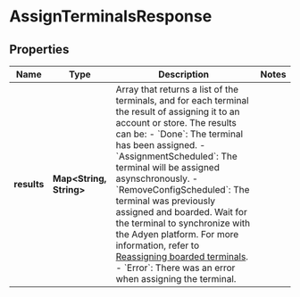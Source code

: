 

# AssignTerminalsResponse


## Properties

| Name | Type | Description | Notes |
|------------ | ------------- | ------------- | -------------|
|**results** | **Map&lt;String, String&gt;** | Array that returns a list of the terminals, and for each terminal the result of assigning it to an account or store.  The results can be:    - &#x60;Done&#x60;: The terminal has been assigned.   - &#x60;AssignmentScheduled&#x60;: The terminal will be assigned asynschronously.   - &#x60;RemoveConfigScheduled&#x60;: The terminal was previously assigned and boarded. Wait for the terminal to synchronize with the Adyen platform. For more information, refer to [Reassigning boarded terminals](https://docs.adyen.com/point-of-sale/managing-terminals/assign-terminals#reassign-boarded-terminals).   - &#x60;Error&#x60;: There was an error when assigning the terminal.  |  |



